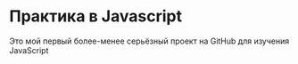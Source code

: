 # Практика в Javascript

Это мой первый более-менее серьёзный проект на GitHub для изучения JavaScript
